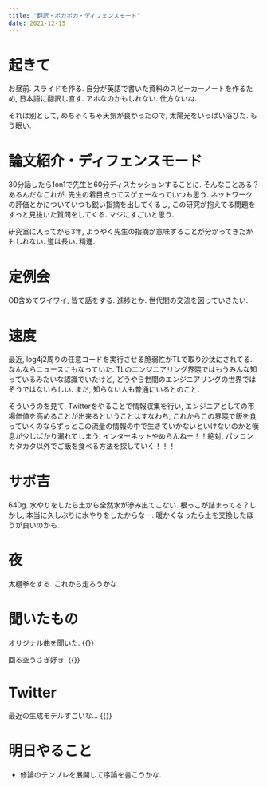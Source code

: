 ```yaml
---
title: "翻訳・ポカポカ・ディフェンスモード"
date: 2021-12-15
---
```


# 起きて
お昼前. スライドを作る. 自分が英語で書いた資料のスピーカーノートを作るため, 日本語に翻訳し直す. アホなのかもしれない. 仕方ないね.

それは別として, めちゃくちゃ天気が良かったので, 太陽光をいっぱい浴びた. もう眠い.

# 論文紹介・ディフェンスモード
30分話したら1on1で先生と60分ディスカッションすることに. そんなことある？あるんだなこれが. 先生の着目点ってスゲェーなっていつも思う. ネットワークの評価とかについていつも鋭い指摘を出してくるし, この研究が抱えてる問題をすっと見抜いた質問をしてくる. マジにすごいと思う.

研究室に入ってから3年, ようやく先生の指摘が意味することが分かってきたかもしれない. 道は長い. 精進.

# 定例会
OB含めてワイワイ, 皆で話をする. 進捗とか. 世代間の交流を図っていきたい.
# 速度
最近, log4j2周りの任意コードを実行させる脆弱性がTLで取り沙汰にされてる. なんならニュースにもなっていた. TLのエンジニアリング界隈ではもうみんな知っているみたいな認識でいたけど, どうやら世間のエンジニアリングの世界ではそうではないらしい. まだ, 知らない人も普通にいるとのこと.

そういうのを見て, Twitterをやることで情報収集を行い, エンジニアとしての市場価値を高めることが出来るということはすなわち, これからこの界隈で飯を食っていくのならずっとこの流量の情報の中で生きていかないといけないのかと嘆息が少しばかり漏れてしまう. インターネットやめらんねー！！絶対, パソコンカタカタ以外でご飯を食べる方法を探していく！！！

# サボ吉
640g. 水やりをしたら土から全然水が滲み出てこない. 根っこが詰まってる？しかし, 本当に久しぶりに水やりをしたからなー. 暖かくなったら土を交換したほうが良いのかも.

# 夜
太極拳をする. これから走ろうかな.
# 聞いたもの
オリジナル曲を聞いた.
{{<youtube LpuF-t0swnI>}}

回る空うさぎ好き.
{{<youtube TclwIHebNcA>}}

# Twitter
最近の生成モデルすごいな...
{{<tweet user="dango_bot" id="1470913487085785089">}}

# 明日やること
- 修論のテンプレを展開して序論を書こうかな.